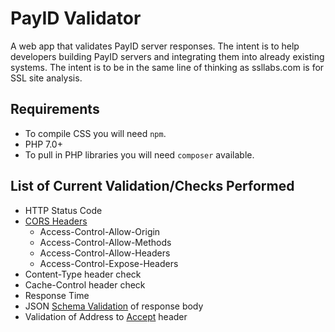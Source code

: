 # PayID Validator
A web app that validates PayID server responses. The intent is to help developers building PayID servers and integrating them into already existing systems. The intent is to be in the same line of thinking as ssllabs.com is for SSL site analysis.

## Requirements
- To compile CSS you will need `npm`.
- PHP 7.0+
- To pull in PHP libraries you will need `composer` available. 

## List of Current Validation/Checks Performed
- HTTP Status Code
- [CORS Headers](https://docs.payid.org/payid-best-practices#set-cors-cross-origin-resource-sharing-headers)
  - Access-Control-Allow-Origin
  - Access-Control-Allow-Methods
  - Access-Control-Allow-Headers
  - Access-Control-Expose-Headers
- Content-Type header check
- Cache-Control header check
- Response Time
- JSON [Schema Validation](https://docs.payid.org/payid-interfaces) of response body
- Validation of Address to [Accept](https://docs.payid.org/payid-headers#request-headers) header
